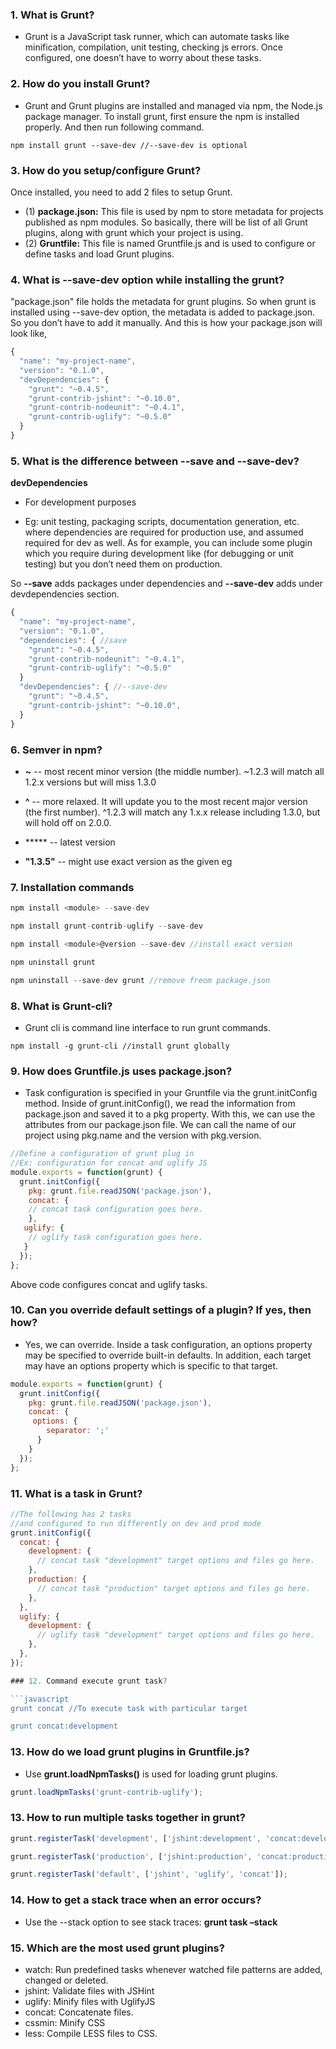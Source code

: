 ### 1. What is Grunt?

* Grunt is a JavaScript task runner, which can automate tasks like minification, compilation, unit testing, checking js errors. Once configured, one doesn’t have to worry about these tasks.

### 2. How do you install Grunt?

* Grunt and Grunt plugins are installed and managed via npm, the Node.js package manager. To install grunt, first ensure the npm is installed properly. And then run following command.
```
npm install grunt --save-dev //--save-dev is optional
```

### 3. How do you setup/configure Grunt?

Once installed, you need to add 2 files to setup Grunt.

* (1) **package.json:** This file is used by npm to store metadata for projects published as npm modules. So basically, there will be list of all Grunt plugins, along with grunt which your project is using.
* (2) **Gruntfile:** This file is named Gruntfile.js and is used to configure or define tasks and load Grunt plugins.

### 4. What is --save-dev option while installing the grunt?

"package.json" file holds the metadata for grunt plugins. So when grunt is installed using --save-dev option, the metadata is added to package.json. So you don’t have to add it manually. And this is how your package.json will look like,
```javascript
{
  "name": "my-project-name",
  "version": "0.1.0",
  "devDependencies": {
    "grunt": "~0.4.5",
    "grunt-contrib-jshint": "~0.10.0",
    "grunt-contrib-nodeunit": "~0.4.1",
    "grunt-contrib-uglify": "~0.5.0"
  }
}
```

### 5. What is the difference between --save and --save-dev?


**devDependencies**

- For development purposes

- Eg: unit testing, packaging scripts, documentation generation, etc. where dependencies are required for production use, and assumed required for dev as well. As for example, you can include some plugin which you require during development like (for debugging or unit testing) but you don’t need them on production.

So **--save** adds packages under dependencies and **--save-dev** adds under devdependencies section.
```javascript
{
  "name": "my-project-name",
  "version": "0.1.0",
  "dependencies": { //save
    "grunt": "~0.4.5",
    "grunt-contrib-nodeunit": "~0.4.1",
    "grunt-contrib-uglify": "~0.5.0"
  }
  "devDependencies": { //--save-dev
    "grunt": "~0.4.5",
    "grunt-contrib-jshint": "~0.10.0",
  }
}
```

### 6. Semver in npm?

* **~** -- most recent minor version (the middle number). ~1.2.3 will match all 1.2.x versions but will miss 1.3.0

* **^** -- more relaxed. It will update you to the most recent major version (the first number). ^1.2.3 will match any 1.x.x release including 1.3.0, but will hold off on 2.0.0.

* ***** -- latest version

* **"1.3.5"** -- might use exact version as the given eg

### 7. Installation commands

```javascript
npm install <module> --save-dev

npm install grunt-contrib-uglify --save-dev

npm install <module>@version --save-dev //install exact version

npm uninstall grunt

npm uninstall --save-dev grunt //remove freom package.json

```

### 8. What is Grunt-cli?

* Grunt cli is command line interface to run grunt commands.

```
npm install -g grunt-cli //install grunt globally
```

### 9. How does Gruntfile.js uses package.json?

* Task configuration is specified in your Gruntfile via the grunt.initConfig method. Inside of grunt.initConfig(), we read the information from package.json and saved it to a pkg property. With this, we can use the attributes from our package.json file. We can call the name of our project using pkg.name and the version with pkg.version.

```javascript
//Define a configuration of grunt plug in
//Ex: configuration for concat and uglify JS
module.exports = function(grunt) {
  grunt.initConfig({
    pkg: grunt.file.readJSON('package.json'),
    concat: {
    // concat task configuration goes here.
    },
   uglify: {
    // uglify task configuration goes here.
   }
  });
};
```
Above code configures concat and uglify tasks.

### 10. Can you override default settings of a plugin? If yes, then how?

* Yes, we can override. Inside a task configuration, an options property may be specified to override built-in defaults. In addition, each target may have an options property which is specific to that target.

```javascript
module.exports = function(grunt) {
  grunt.initConfig({
    pkg: grunt.file.readJSON('package.json'),
    concat: {
     options: {
        separator: ';'
      }
    }
  });
};
```

### 11. What is a task in Grunt?
```javascript
//The following has 2 tasks
//and configured to run differently on dev and prod mode
grunt.initConfig({
  concat: {
    development: {
      // concat task "development" target options and files go here.
    },
    production: {
      // concat task "production" target options and files go here.
    },
  },
  uglify: {
    development: {
      // uglify task "development" target options and files go here.
    },
  },
});

### 12. Command execute grunt task?

```javascript
grunt concat //To execute task with particular target

grunt concat:development
```
### 13. How do we load grunt plugins in Gruntfile.js?

* Use **grunt.loadNpmTasks()** is used for loading grunt plugins.
```javascript
grunt.loadNpmTasks('grunt-contrib-uglify');
```

### 13. How to run multiple tasks together in grunt?

```javascript
grunt.registerTask('development', ['jshint:development', 'concat:development', 'uglify:development']);

grunt.registerTask('production', ['jshint:production', 'concat:production', 'uglify:production']);

grunt.registerTask('default', ['jshint', 'uglify', 'concat']);

```

### 14. How to get a stack trace when an error occurs?

* Use the --stack option to see stack traces: **grunt task –stack**

### 15. Which are the most used grunt plugins?

* watch: Run predefined tasks whenever watched file patterns are added, changed or deleted.
* jshint: Validate files with JSHint
* uglify: Minify files with UglifyJS
* concat: Concatenate files.
* cssmin: Minify CSS
* less: Compile LESS files to CSS.
